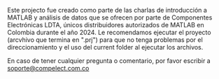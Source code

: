 Este projecto fue creado como parte de las charlas de introducción a MATLAB y análisis de datos que se ofrecen por parte de Componentes Electrónicas LDTA, únicos distribuidores autorizados de MATLAB en Colombia durante el año 2024. Le recomendamos ejecutar el proyecto (arcvhivo que termina en ".prj") para que no tenga problemas por el direccionamiento y el uso del current folder al ejecutar los archivos.

En caso de tener cualquier pregunta o comentario, por favor escribir a soporte@compelect.com.co
